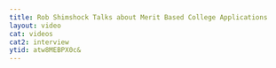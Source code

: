 ```yaml
---
title: Rob Shimshock Talks about Merit Based College Applications
layout: video
cat: videos
cat2: interview
ytid: atw8MEBPX0c&
---
```

